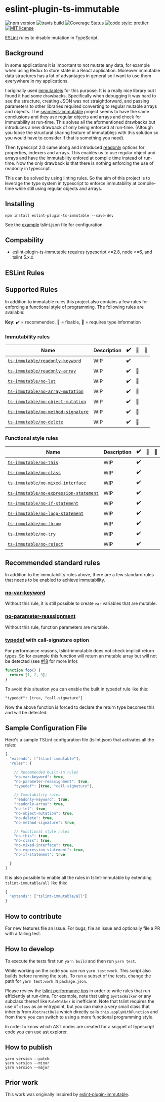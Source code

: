 # eslint-plugin-ts-immutable

[![npm version][version-image]][version-url]
[![travis build][travis-image]][travis-url]
[![Coverage Status][codecov-image]][codecov-url]
[![code style: prettier][prettier-image]][prettier-url]
[![MIT license][license-image]][license-url]

[ESLint](https://eslint.org/) rules to disable mutation in TypeScript.

## Background

In some applications it is important to not mutate any data, for example when using Redux to store state in a React application. Moreover immutable data structures has a lot of advantages in general so I want to use them everywhere in my applications.

I originally used [immutablejs](https://github.com/facebook/immutable-js/) for this purpose. It is a really nice library but I found it had some drawbacks. Specifically when debugging it was hard to see the structure, creating JSON was not straightforward, and passing parameters to other libraries required converting to regular mutable arrays and objects. The [seamless-immutable](https://github.com/rtfeldman/seamless-immutable) project seems to have the same conclusions and they use regular objects and arrays and check for immutability at run-time. This solves all the aformentioned drawbacks but introduces a new drawback of only being enforced at run-time. (Altough you loose the structural sharing feature of immutablejs with this solution so you would have to consider if that is something you need).

Then typescript 2.0 came along and introduced [readonly](https://github.com/Microsoft/TypeScript/wiki/What's-new-in-TypeScript#read-only-properties-and-index-signatures) options for properties, indexers and arrays. This enables us to use regular object and arrays and have the immutability enfored at compile time instead of run-time. Now the only drawback is that there is nothing enforcing the use of readonly in typescript.

This can be solved by using linting rules. So the aim of this project is to leverage the type system in typescript to enforce immutability at compile-time while still using regular objects and arrays.

## Installing

`npm install eslint-plugin-ts-immutable --save-dev`

See the [example](#sample-configuration-file) tslint.json file for configuration.

## Compability

- eslint-plugin-ts-immutable requires typescript >=2.8, node >=6, and tslint 5.x.x.

## ESLint Rules

## Supported Rules

In addition to immutable rules this project also contains a few rules for enforcing a functional style of programming. The following rules are available:

**Key**: :heavy_check_mark: = recommended, :wrench: = fixable, :thought_balloon: = requires type information

### Immutability rules

| Name                                                                      | Description | :heavy_check_mark: | :wrench: | :thought_balloon: |
| ------------------------------------------------------------------------- | ----------- | ------------------ | -------- | ----------------- |
| [`ts-immutable/readonly-keyword`](./docs/rules/readonly-keyword.md)       | WIP         | :heavy_check_mark: |          |                   |
| [`ts-immutable/readonly-array`](./docs/rules/readonly-array.md)           | WIP         | :heavy_check_mark: | :wrench: |                   |
| [`ts-immutable/no-let`](./docs/rules/no-let.md)                           | WIP         | :heavy_check_mark: | :wrench: |                   |
| [`ts-immutable/no-array-mutation`](./docs/rules/no-array-mutation.md)     | WIP         | :heavy_check_mark: | :wrench: |                   |
| [`ts-immutable/no-object-mutation`](./docs/rules/no-object-mutation.md)   | WIP         | :heavy_check_mark: | :wrench: |                   |
| [`ts-immutable/no-method-signature`](./docs/rules/no-method-signature.md) | WIP         | :heavy_check_mark: | :wrench: |                   |
| [`ts-immutable/no-delete`](./docs/rules/no-delete.md)                     | WIP         | :heavy_check_mark: | :wrench: |                   |

### Functional style rules

| Name                                                                              | Description | :heavy_check_mark: | :wrench: | :thought_balloon: |
| --------------------------------------------------------------------------------- | ----------- | ------------------ | -------- | ----------------- |
| [`ts-immutable/no-this`](./docs/rules/no-this.md)                                 | WIP         | :heavy_check_mark: |          |                   |
| [`ts-immutable/no-class`](./docs/rules/no-class.md)                               | WIP         | :heavy_check_mark: |          |                   |
| [`ts-immutable/no-mixed-interface`](./docs/rules/no-mixed-interface.md)           | WIP         | :heavy_check_mark: |          |                   |
| [`ts-immutable/no-expression-statement`](./docs/rules/no-expression-statement.md) | WIP         | :heavy_check_mark: |          |                   |
| [`ts-immutable/no-if-statement`](./docs/rules/no-if-statement.md)                 | WIP         | :heavy_check_mark: |          |                   |
| [`ts-immutable/no-loop-statement`](./docs/rules/no-loop-statement.md)             | WIP         | :heavy_check_mark: |          |                   |
| [`ts-immutable/no-throw`](./docs/rules/no-throw.md)                               | WIP         | :heavy_check_mark: |          |                   |
| [`ts-immutable/no-try`](./docs/rules/no-try.md)                                   | WIP         | :heavy_check_mark: |          |                   |
| [`ts-immutable/no-reject`](./docs/rules/no-reject.md)                             | WIP         | :heavy_check_mark: |          |                   |

## Recommended standard rules

In addition to the immutability rules above, there are a few standard rules that needs to be enabled to achieve immutability.

### [no-var-keyword](https://palantir.github.io/tslint/rules/no-var-keyword/)

Without this rule, it is still possible to create `var` variables that are mutable.

### [no-parameter-reassignment](https://palantir.github.io/tslint/rules/no-parameter-reassignment/)

Without this rule, function parameters are mutable.

### [typedef](https://palantir.github.io/tslint/rules/typedef/) with call-signature option

For performance reasons, tslint-immutable does not check implicit return types. So for example this function will return an mutable array but will not be detected (see [#18](https://github.com/jonaskello/tslint-immutable/issues/18) for more info):

```javascript
function foo() {
  return [1, 2, 3];
}
```

To avoid this situation you can enable the built in typedef rule like this:

`"typedef": [true, "call-signature"]`

Now the above function is forced to declare the return type becomes this and will be detected.

## Sample Configuration File

Here's a sample TSLint configuration file (tslint.json) that activates all the rules:

```javascript
{
  "extends": ["tslint-immutable"],
  "rules": {

    // Recommended built-in rules
    "no-var-keyword": true,
    "no-parameter-reassignment": true,
    "typedef": [true, "call-signature"],

    // Immutability rules
    "readonly-keyword": true,
    "readonly-array": true,
    "no-let": true,
    "no-object-mutation": true,
    "no-delete": true,
    "no-method-signature": true,

    // Functional style rules
    "no-this": true,
    "no-class": true,
    "no-mixed-interface": true,
    "no-expression-statement": true,
    "no-if-statement": true

  }
}
```

It is also possible to enable all the rules in tslint-immutable by extending `tslint-immutable/all` like this:

```javascript
{
  "extends": ["tslint-immutable/all"]
}
```

## How to contribute

For new features file an issue. For bugs, file an issue and optionally file a PR with a failing test.

## How to develop

To execute the tests first run `yarn build` and then run `yarn test`.

While working on the code you can run `yarn test:work`. This script also builds before running the tests. To run a subset of the tests, change the path for `yarn test:work` in `package.json`.

Please review the [tslint performance tips](https://palantir.github.io/tslint/develop/custom-rules/performance-tips.html) in order to write rules that run efficiently at run-time. For example, note that using `SyntaxWalker` or any subclass thereof like `RuleWalker` is inefficient. Note that tslint requires the use of `class` as an entrypoint, but you can make a very small class that inherits from `AbstractRule` which directly calls `this.applyWithFunction` and from there you can switch to using a more functional programming style.

In order to know which AST nodes are created for a snippet of typescript code you can use [ast explorer](https://astexplorer.net/).

## How to publish

```
yarn version --patch
yarn version --minor
yarn version --major
```

## Prior work

This work was originally inspired by [eslint-plugin-immutable](https://github.com/jhusain/eslint-plugin-immutable).

[version-image]: https://img.shields.io/npm/v/eslint-plugin-ts-immutable.svg?style=flat
[version-url]: https://www.npmjs.com/packageeslint-plugin-ts-immutable
[travis-image]: https://travis-ci.com/jonaskello/eslint-plugin-ts-immutable.svg?branch=master&style=flat
[travis-url]: https://travis-ci.com/jonaskello/eslint-plugin-ts-immutable
[codecov-image]: https://codecov.io/gh/jonaskello/eslint-plugin-ts-immutable/branch/master/graph/badge.svg
[codecov-url]: https://codecov.io/gh/jonaskello/eslint-plugin-ts-immutable
[license-image]: https://img.shields.io/github/license/jonaskello/eslint-plugin-ts-immutable.svg?style=flat
[license-url]: https://opensource.org/licenses/MIT
[prettier-image]: https://img.shields.io/badge/code_style-prettier-ff69b4.svg?style=flat
[prettier-url]: https://github.com/prettier/prettier
[type-info-badge]: https://img.shields.io/badge/type_info-required-d51313.svg?style=flat
[type-info-url]: https://palantir.github.io/tslint/usage/type-checking

